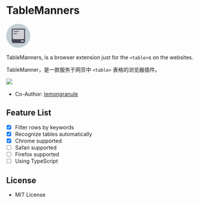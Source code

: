 # TableManners

<img src="https://raw.githubusercontent.com/kingcos/TableManners/main/images/tablemanners-128.png" width=64px />

TableManners, is a browser extension just for the `<table>`s on the websites.

TableManner，是一款服务于网页中 `<table>` 表格的浏览器插件。

![](https://raw.githubusercontent.com/kingcos/TableManners/resources/.screenshot.png)

- Co-Author: [lemongranule](https://github.com/lemongranule)

## Feature List

- [x] Filter rows by keywords
- [x] Recognize tables automatically
- [x] Chrome supported
- [ ] Safari supported
- [ ] Firefox supported
- [ ] Using TypeScript

## License

- MIT License
